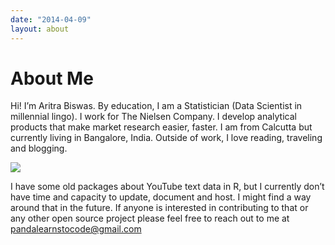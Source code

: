 ```yaml
---
date: "2014-04-09"
layout: about
---
```

# About Me
Hi! I’m Aritra Biswas. By education, I am a Statistician (Data Scientist in millennial lingo). I work for The Nielsen Company. I develop analytical products that make market research easier, faster. I am from Calcutta but currently living in Bangalore, India. Outside of work, I love reading, traveling and blogging. 

![](https://pandalearnstocode.in/aboutme/aboutme.jpg)

I have some old packages about YouTube text data in R, but I currently don’t have time and capacity to update, document and host. I might find a way around that in the future. If anyone is interested in contributing to that or any other open source project please feel free to reach out to me at [pandalearnstocode@gmail.com](mailto:pandalearnstocode@gmail.com)